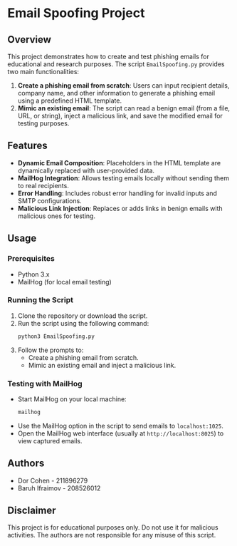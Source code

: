 # Email Spoofing Project

## Overview
This project demonstrates how to create and test phishing emails for educational and research purposes. The script `EmailSpoofing.py` provides two main functionalities:

1. **Create a phishing email from scratch**: Users can input recipient details, company name, and other information to generate a phishing email using a predefined HTML template.
2. **Mimic an existing email**: The script can read a benign email (from a file, URL, or string), inject a malicious link, and save the modified email for testing purposes.

## Features
- **Dynamic Email Composition**: Placeholders in the HTML template are dynamically replaced with user-provided data.
- **MailHog Integration**: Allows testing emails locally without sending them to real recipients.
- **Error Handling**: Includes robust error handling for invalid inputs and SMTP configurations.
- **Malicious Link Injection**: Replaces or adds links in benign emails with malicious ones for testing.

## Usage

### Prerequisites
- Python 3.x
- MailHog (for local email testing)

### Running the Script
1. Clone the repository or download the script.
2. Run the script using the following command:
   ```bash
   python3 EmailSpoofing.py
   ```
3. Follow the prompts to:
   - Create a phishing email from scratch.
   - Mimic an existing email and inject a malicious link.

### Testing with MailHog
- Start MailHog on your local machine:
  ```bash
  mailhog
  ```
- Use the MailHog option in the script to send emails to `localhost:1025`.
- Open the MailHog web interface (usually at `http://localhost:8025`) to view captured emails.

## Authors
- Dor Cohen - 211896279
- Baruh Ifraimov - 208526012

## Disclaimer
This project is for educational purposes only. Do not use it for malicious activities. The authors are not responsible for any misuse of this script.

